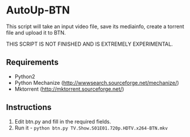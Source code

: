 AutoUp-BTN
=========

This script will take an input video file, save its mediainfo, create a torrent file and upload it to BTN.

THIS SCRIPT IS NOT FINISHED AND IS EXTREMELY EXPERIMENTAL.

## Requirements

* Python2
* Python Mechanize (http://wwwsearch.sourceforge.net/mechanize/)
* Mktorrent (http://mktorrent.sourceforge.net/)

## Instructions

1. Edit btn.py and fill in the required fields.
2. Run it - `python btn.py TV.Show.S01E01.720p.HDTV.x264-BTN.mkv`
